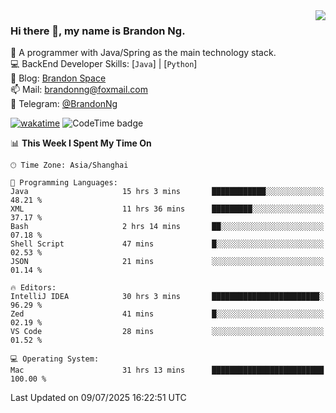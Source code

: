 <img  align="right" src="https://github-readme-stats-brandon0824.vercel.app/api/top-langs/?username=brandon0824&layout=compact">

### Hi there 👋, my name is Brandon Ng.

🌱 A programmer with Java/Spring as the main technology stack.  
💻 BackEnd Developer Skills: [`Java`] | [`Python`]  
📝 Blog: [Brandon Space](https://blog.brandonng.cc)  
📫 Mail: brandonng@foxmail.com  
📰 Telegram: [@BrandonNg](https://t.me/BrandonNg24)  

[![wakatime](https://wakatime.com/badge/user/940cafbf-f9d5-4b24-9a07-19bb072f52bb.svg)](https://wakatime.com/@940cafbf-f9d5-4b24-9a07-19bb072f52bb)
![CodeTime badge](https://img.shields.io/endpoint?style=flat-square&url=https%3A%2F%2Fapi.codetime.dev%2Fshield%3Fid%3D128%26project%3D%26in%3D604800000)

<!--START_SECTION:waka-->
📊 **This Week I Spent My Time On** 

```text
🕑︎ Time Zone: Asia/Shanghai

💬 Programming Languages: 
Java                     15 hrs 3 mins       ████████████░░░░░░░░░░░░░   48.21 % 
XML                      11 hrs 36 mins      █████████░░░░░░░░░░░░░░░░   37.17 % 
Bash                     2 hrs 14 mins       ██░░░░░░░░░░░░░░░░░░░░░░░   07.18 % 
Shell Script             47 mins             █░░░░░░░░░░░░░░░░░░░░░░░░   02.53 % 
JSON                     21 mins             ░░░░░░░░░░░░░░░░░░░░░░░░░   01.14 % 

🔥 Editors: 
IntelliJ IDEA            30 hrs 3 mins       ████████████████████████░   96.29 % 
Zed                      41 mins             █░░░░░░░░░░░░░░░░░░░░░░░░   02.19 % 
VS Code                  28 mins             ░░░░░░░░░░░░░░░░░░░░░░░░░   01.52 % 

💻 Operating System: 
Mac                      31 hrs 13 mins      █████████████████████████   100.00 % 
```


 Last Updated on 09/07/2025 16:22:51 UTC
<!--END_SECTION:waka-->

